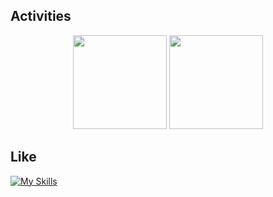 ## Activities

<p align="center">
  <img height="150" src="https://github-readme-stats.vercel.app/api?username=tyofushun5&theme=github_dark&show_icons=true" />
  <img height="150" src="https://github-readme-stats.vercel.app/api/top-langs/?username=tyofushun5&layout=compact&theme=github_dark" />
</p>

## Like

[![My Skills](https://skillicons.dev/icons?i=c,cpp,python,matlab,ros,opencv,pytorch,docker,git,vscode,pycharm,clion,ubuntu,linux&perline=8)](https://skillicons.dev)
